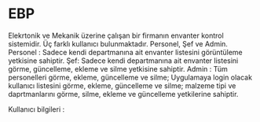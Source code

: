 # EBP

Elekrtonik ve Mekanik üzerine çalışan bir firmanın envanter kontrol sistemidir. Üç farklı kullanıcı bulunmaktadır. Personel, Şef ve Admin. 
Personel : Sadece kendi departmanına ait envanter listesini görüntüleme yetkisine sahiptir.
Şef: Sadece kendi departmanına ait envanter listesini görme, güncelleme, ekleme ve silme yetkisine sahiptir.
Admin : Tüm personelleri görme, ekleme, güncelleme ve silme; Uygulamaya login olacak kullanıcı listesini görme, ekleme, güncelleme ve silme; malzeme tipi ve daprtmanlarını görme, silme, ekleme ve güncelleme yetkilerine sahiptir.

Kullanıcı bilgileri :
